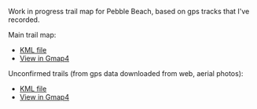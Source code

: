 Work in progress trail map for Pebble Beach, based on gps tracks that I've recorded.

Main trail map:
 * [KML file](https://raw.githubusercontent.com/m-gibson/pb-trails/master/PB%20Trails.kml)
 * [View in Gmap4](http://www.mappingsupport.com/p/gmap4.php?ll=36.593203,-121.928690&z=15&t=h&q=https://raw.githubusercontent.com/m-gibson/pb-trails/master/PB%20Trails.kml)
 
 Unconfirmed trails (from gps data downloaded from web, aerial photos):
 * [KML file](https://raw.githubusercontent.com/m-gibson/pb-trails/master/Unconfirmed.kml)
 * [View in Gmap4](http://www.mappingsupport.com/p/gmap4.php?ll=36.593203,-121.928690&z=15&t=h&q=https://raw.githubusercontent.com/m-gibson/pb-trails/master/Unconfirmed.kml)